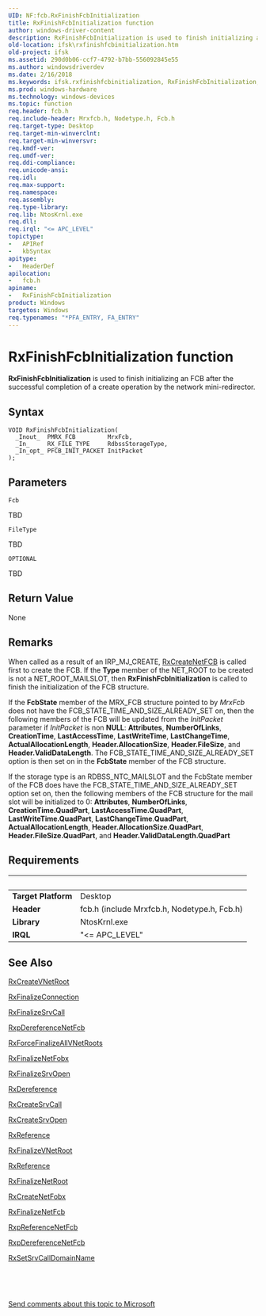 ```yaml
---
UID: NF:fcb.RxFinishFcbInitialization
title: RxFinishFcbInitialization function
author: windows-driver-content
description: RxFinishFcbInitialization is used to finish initializing an FCB after the successful completion of a create operation by the network mini-redirector.
old-location: ifsk\rxfinishfcbinitialization.htm
old-project: ifsk
ms.assetid: 290d0b06-ccf7-4792-b7bb-556092845e55
ms.author: windowsdriverdev
ms.date: 2/16/2018
ms.keywords: ifsk.rxfinishfcbinitialization, RxFinishFcbInitialization, fcb/RxFinishFcbInitialization, RDBSS_NTC_SPOOLFILE, RDBSS_NTC_STORAGE_TYPE_FILE, RDBSS_NTC_STORAGE_TYPE_UNKNOWN, RDBSS_NTC_MAILSLOT, rxref_436f96f7-35ed-484b-8963-4afa559d3cfb.xml, RDBSS_NTC_STORAGE_TYPE_DIRECTORY, RxFinishFcbInitialization function [Installable File System Drivers]
ms.prod: windows-hardware
ms.technology: windows-devices
ms.topic: function
req.header: fcb.h
req.include-header: Mrxfcb.h, Nodetype.h, Fcb.h
req.target-type: Desktop
req.target-min-winverclnt: 
req.target-min-winversvr: 
req.kmdf-ver: 
req.umdf-ver: 
req.ddi-compliance: 
req.unicode-ansi: 
req.idl: 
req.max-support: 
req.namespace: 
req.assembly: 
req.type-library: 
req.lib: NtosKrnl.exe
req.dll: 
req.irql: "<= APC_LEVEL"
topictype:
-	APIRef
-	kbSyntax
apitype:
-	HeaderDef
apilocation:
-	fcb.h
apiname:
-	RxFinishFcbInitialization
product: Windows
targetos: Windows
req.typenames: "*PFA_ENTRY, FA_ENTRY"
---
```



# RxFinishFcbInitialization function
<b>RxFinishFcbInitialization</b> is used to finish initializing an FCB after the successful completion of a create operation by the network mini-redirector.

## Syntax

````
VOID RxFinishFcbInitialization(
  _Inout_  PMRX_FCB         MrxFcb,
  _In_     RX_FILE_TYPE     RdbssStorageType,
  _In_opt_ PFCB_INIT_PACKET InitPacket
);
````

## Parameters

`Fcb`

TBD

`FileType`

TBD

`OPTIONAL`

TBD


## Return Value

None

## Remarks

When called as a result of an IRP_MJ_CREATE, <a href="..\fcb\nf-fcb-rxcreatenetfcb.md">RxCreateNetFCB</a> is called first to create the FCB. If the <b>Type</b> member of the NET_ROOT to be created is not a NET_ROOT_MAILSLOT, then <b>RxFinishFcbInitialization</b> is called to finish the initialization of the FCB structure. 

If the <b>FcbState</b> member of the MRX_FCB structure pointed to by <i>MrxFcb</i> does not have the FCB_STATE_TIME_AND_SIZE_ALREADY_SET on, then the following members of the FCB will be updated from the <i>InitPacket</i> parameter if <i>InitPacket</i> is non <b>NULL</b>: <b>Attributes</b>, <b>NumberOfLinks</b>, <b>CreationTime</b>, <b>LastAccessTime</b>, <b>LastWriteTime</b>, <b>LastChangeTime</b>, <b>ActualAllocationLength</b>, <b>Header.AllocationSize</b>, <b>Header.FileSize</b>, and <b>Header.ValidDataLength</b>. The FCB_STATE_TIME_AND_SIZE_ALREADY_SET option is then set on in the <b>FcbState</b> member of the FCB structure.

If the storage type is an RDBSS_NTC_MAILSLOT and the FcbState member of the FCB does have the FCB_STATE_TIME_AND_SIZE_ALREADY_SET option set on, then the following members of the FCB structure for the mail slot will be initialized to 0: <b>Attributes</b>, <b>NumberOfLinks</b>,<b> CreationTime.QuadPart</b>,<b> LastAccessTime.QuadPart</b>, <b>LastWriteTime.QuadPart</b>, <b>LastChangeTime</b>.<b>QuadPart</b>, <b>ActualAllocationLength</b>, <b>Header.AllocationSize.QuadPart</b>, <b>Header.FileSize.QuadPart</b>, and <b>Header.ValidDataLength.QuadPart</b>

## Requirements
| &nbsp; | &nbsp; |
| ---- |:---- |
| **Target Platform** | Desktop |
| **Header** | fcb.h (include Mrxfcb.h, Nodetype.h, Fcb.h) |
| **Library** | NtosKrnl.exe |
| **IRQL** | "<= APC_LEVEL" |

## See Also

<a href="..\fcb\nf-fcb-rxcreatevnetroot.md">RxCreateVNetRoot</a>



<a href="..\rxprocs\nf-rxprocs-rxfinalizeconnection.md">RxFinalizeConnection</a>



<a href="..\fcb\nf-fcb-rxfinalizesrvcall.md">RxFinalizeSrvCall</a>



<a href="..\fcb\nf-fcb-rxpdereferencenetfcb.md">RxpDereferenceNetFcb</a>



<a href="..\rxprocs\nf-rxprocs-rxforcefinalizeallvnetroots.md">RxForceFinalizeAllVNetRoots</a>



<a href="..\fcb\nf-fcb-rxfinalizenetfobx.md">RxFinalizeNetFobx</a>



<a href="..\fcb\nf-fcb-rxfinalizesrvopen.md">RxFinalizeSrvOpen</a>



<a href="..\rxprocs\nf-rxprocs-rxdereference.md">RxDereference</a>



<a href="..\fcb\nf-fcb-rxcreatesrvcall.md">RxCreateSrvCall</a>



<a href="..\fcb\nf-fcb-rxcreatesrvopen.md">RxCreateSrvOpen</a>



<a href="..\rxprocs\nf-rxprocs-rxreference.md">RxReference</a>



<a href="..\fcb\nf-fcb-rxfinalizevnetroot.md">RxFinalizeVNetRoot</a>



<a href="..\rxprocs\nf-rxprocs-rxreference.md">RxReference</a>



<a href="..\fcb\nf-fcb-rxfinalizenetroot.md">RxFinalizeNetRoot</a>



<a href="..\fcb\nf-fcb-rxcreatenetfobx.md">RxCreateNetFobx</a>



<a href="..\rxprocs\nf-rxprocs-rxfinalizenetfcb.md">RxFinalizeNetFcb</a>



<a href="..\fcb\nf-fcb-rxpreferencenetfcb.md">RxpReferenceNetFcb</a>



<a href="..\fcb\nf-fcb-rxpdereferencenetfcb.md">RxpDereferenceNetFcb</a>



<a href="..\rxprocs\nf-rxprocs-rxsetsrvcalldomainname.md">RxSetSrvCallDomainName</a>



 

 

<a href="mailto:wsddocfb@microsoft.com?subject=Documentation%20feedback [ifsk\ifsk]:%20RxFinishFcbInitialization function%20 RELEASE:%20(2/16/2018)&amp;body=%0A%0APRIVACY STATEMENT%0A%0AWe use your feedback to improve the documentation. We don't use your email address for any other purpose, and we'll remove your email address from our system after the issue that you're reporting is fixed. While we're working to fix this issue, we might send you an email message to ask for more info. Later, we might also send you an email message to let you know that we've addressed your feedback.%0A%0AFor more info about Microsoft's privacy policy, see http://privacy.microsoft.com/en-us/default.aspx." title="Send comments about this topic to Microsoft">Send comments about this topic to Microsoft</a>